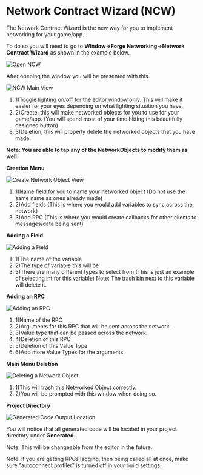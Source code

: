 # Network Contract Wizard \(NCW\)

The Network Contract Wizard is the new way for you to implement networking for your game/app.

To do so you will need to go to **Window-&gt;Forge Networking-&gt;Network Contract Wizard** as shown in the example below.

![Open NCW](https://raw.githubusercontent.com/BeardedManStudios/ForgeNetworkingRemastered/develop/docs/mkdocs/docs/images/ncw-1.jpg)

After opening the window you will be presented with this.

![NCW Main View](https://raw.githubusercontent.com/BeardedManStudios/ForgeNetworkingRemastered/develop/docs/mkdocs/docs/images/ncw-2.jpg)

1. 1\)Toggle lighting on/off for the editor window only. This will make it easier for your eyes depending on what lighting situation you have.
2. 2\)Create, this will make networked objects for you to use for your game/app. \(You will spend most of your time hitting this beautifully designed button\).
3. 3\)Deletion, this will properly delete the networked objects that you have made.

**Note: You are able to tap any of the NetworkObjects to modify them as well.**

**Creation Menu**

![Create Network Object View](https://raw.githubusercontent.com/BeardedManStudios/ForgeNetworkingRemastered/develop/docs/mkdocs/docs/images/ncw-3.jpg)

1. 1\)Name field for you to name your networked object \(Do not use the same name as ones already made\)
2. 2\)Add fields \(This is where you would add variables to sync across the network\)
3. 3\)Add RPC \(This is where you would create callbacks for other clients to messages/data being sent\)

**Adding a Field**

![Adding a Field](https://raw.githubusercontent.com/BeardedManStudios/ForgeNetworkingRemastered/develop/docs/mkdocs/docs/images/ncw-4.jpg)

1. 1\)The name of the variable
2. 2\)The type of variable this will be
3. 3\)There are many different types to select from \(This is just an example of selecting int for this variable\) Note: The trash bin next to this variable will delete it.

**Adding an RPC**

![Adding an RPC](https://raw.githubusercontent.com/BeardedManStudios/ForgeNetworkingRemastered/develop/docs/mkdocs/docs/images/ncw-5.jpg)

1. 1\)Name of the RPC
2. 2\)Arguments for this RPC that will be sent across the network.
3. 3\)Value type that can be passed across the network.
4. 4\)Deletion of this RPC
5. 5\)Deletion of this Value Type
6. 6\)Add more Value Types for the arguments

**Main Menu Deletion**

![Deleting a Network Object](https://raw.githubusercontent.com/BeardedManStudios/ForgeNetworkingRemastered/develop/docs/mkdocs/docs/images/ncw-6.jpg)

1. 1\)This will trash this Networked Object correctly.
2. 2\)You will be prompted with this window when doing so.

**Project Directory**

![Generated Code Output Location](https://raw.githubusercontent.com/BeardedManStudios/ForgeNetworkingRemastered/develop/docs/mkdocs/docs/images/ncw-7.jpg)

You will notice that all generated code will be located in your project directory under **Generated**.

Note: This will be changeable from the editor in the future.

Note: if you are getting RPCs lagging, then being called all at once, make sure "autoconnect profiler" is turned off in your build settings.

